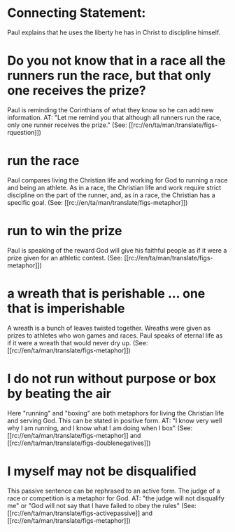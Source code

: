 # Connecting Statement:

Paul explains that he uses the liberty he has in Christ to discipline himself.

# Do you not know that in a race all the runners run the race, but that only one receives the prize?

Paul is reminding the Corinthians of what they know so he can add new information. AT: "Let me remind you that although all runners run the race, only one runner receives the prize." (See: [[rc://en/ta/man/translate/figs-rquestion]])

# run the race

Paul compares living the Christian life and working for God to running a race and being an athlete. As in a race, the Christian life and work require strict discipline on the part of the runner, and, as in a race, the Christian has a specific goal. (See: [[rc://en/ta/man/translate/figs-metaphor]])

# run to win the prize

Paul is speaking of the reward God will give his faithful people as if it were a prize given for an athletic contest. (See: [[rc://en/ta/man/translate/figs-metaphor]])

# a wreath that is perishable ... one that is imperishable

A wreath is a bunch of leaves twisted together. Wreaths were given as prizes to athletes who won games and races. Paul speaks of eternal life as if it were a wreath that would never dry up. (See: [[rc://en/ta/man/translate/figs-metaphor]])

# I do not run without purpose or box by beating the air

Here "running" and "boxing" are both metaphors for living the Christian life and serving God. This can be stated in positive form. AT: "I know very well why I am running, and I know what I am doing when I box" (See: [[rc://en/ta/man/translate/figs-metaphor]] and [[rc://en/ta/man/translate/figs-doublenegatives]])

# I myself may not be disqualified

This passive sentence can be rephrased to an active form. The judge of a race or competition is a metaphor for God. AT: "the judge will not disqualify me" or "God will not say that I have failed to obey the rules" (See: [[rc://en/ta/man/translate/figs-activepassive]] and [[rc://en/ta/man/translate/figs-metaphor]])